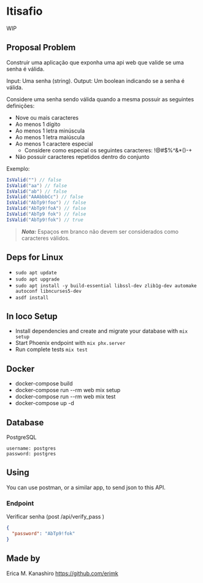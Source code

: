 # Itisafio

WIP

## Proposal Problem

Construir uma aplicação que exponha uma api web que valide se uma senha é válida.

Input: Uma senha (string).
Output: Um boolean indicando se a senha é válida.

Considere uma senha sendo válida quando a mesma possuir as seguintes definições:

- Nove ou mais caracteres
- Ao menos 1 dígito
- Ao menos 1 letra minúscula
- Ao menos 1 letra maiúscula
- Ao menos 1 caractere especial
  - Considere como especial os seguintes caracteres: !@#$%^&*()-+
- Não possuir caracteres repetidos dentro do conjunto

Exemplo:  

```c#
IsValid("") // false  
IsValid("aa") // false  
IsValid("ab") // false  
IsValid("AAAbbbCc") // false  
IsValid("AbTp9!foo") // false  
IsValid("AbTp9!foA") // false
IsValid("AbTp9 fok") // false
IsValid("AbTp9!fok") // true
```

> **_Nota:_**  Espaços em branco não devem ser considerados como caracteres válidos.

## Deps for Linux

- `sudo apt update`
- `sudo apt upgrade`
- `sudo apt install -y build-essential libssl-dev zlib1g-dev automake autoconf libncurses5-dev`
- `asdf install`

## In loco Setup

- Install dependencies and create and migrate your database with `mix setup`
- Start Phoenix endpoint with `mix phx.server`
- Run complete tests `mix test`

## Docker

- docker-compose build
- docker-compose run --rm web mix setup
- docker-compose run --rm web mix test
- docker-compose up -d

## Database

  PostgreSQL

  ```text
  username: postgres
  password: postgres
  ```

## Using

 You can use postman, or a similar app, to send json to this API.

### Endpoint

 Verificar senha  (post /api/verify_pass )

  ```json
  {
    "password": "AbTp9!fok"
  }
  ```

## Made by

  Erica M. Kanashiro <https://github.com/erimk>
